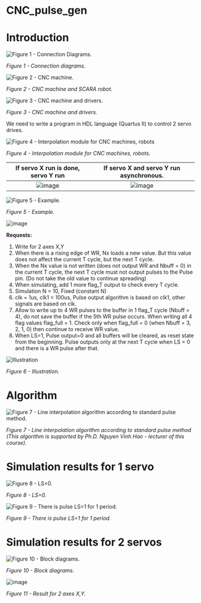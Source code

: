 ﻿# CNC_pulse_gen
# Introduction

![Figure 1 - Connection Diagrams.](https://github.com/Hoai-Baoo/CNC_pulse_gen/assets/93426264/7301d840-8e6f-4dcb-8b55-49f37969f4c9)

*Figure 1 - Connection diagrams.*

![Figure 2 - CNC machine.](https://github.com/Hoai-Baoo/CNC_pulse_gen/assets/93426264/64fe47f4-9c12-41bf-a5c4-7fa2734bddfc)

*Figure 2 - CNC machine and SCARA robot.*

![Figure 3 - CNC machine and drivers.](https://github.com/Hoai-Baoo/CNC_pulse_gen/assets/93426264/dd84696a-cda4-49bd-885a-9b5ce7481c4b)

*Figure 3 - CNC machine and drivers.*



We need to write a program in HDL language (Quartus II) to control 2 servo drives. 

![Figure 4 - Interpolation module for CNC machines, robots](https://github.com/Hoai-Baoo/CNC_pulse_gen/assets/93426264/726ad829-24b8-467e-87e1-b60dcb43a396)

*Figure 4 - Interpolation module for CNC machines, robots.*



| If servo X run is done,  servo Y run       | If servo X and servo Y run asynchronous.  |
|:----------:|:---------:|
| ![image](https://github.com/Hoai-Baoo/CNC_pulse_gen/assets/93426264/dede54b7-db6c-4d41-8d06-39d56c68393b) | ![image](https://github.com/Hoai-Baoo/CNC_pulse_gen/assets/93426264/6c8cf6f5-33be-461f-922b-ea7dffb0463f)        | 

![*Figure 5 - Example.*](https://github.com/Hoai-Baoo/CNC_pulse_gen/assets/93426264/35ac6950-1f2b-4073-aad5-cff40aedb906)

*Figure 5 - Example.*

![image](https://github.com/Hoai-Baoo/CNC_pulse_gen/assets/93426264/cf0c048f-8480-45ed-a680-ae923c9e6ae2)


**Requests:**
1. Write for 2 axes X,Y
2. When there is a rising edge of WR, Nx loads a new value. But this value does not affect the current T cycle, but the next T cycle.
3. When the Nx value is not written (does not output WR and Nbuff = 0) in the current T cycle, the next T cycle must not output pulses to the Pulse pin. (Do not take the old value to continue spreading)
4. When simulating, add 1 more flag_T output to check every T cycle.
5. Simulation N = 10, Fixed (constant N)
6. clk = 1us, clk1 = 100us, Pulse output algorithm is based on clk1, other signals are based on clk.
7. Allow to write up to 4 WR pulses to the buffer in 1 flag_T cycle (Nbuff = 4), do not save the buffer if the 5th WR pulse occurs. When writing all 4 flag values flag_full = 1. Check only when flag_full = 0 (when Nbuff = 3, 2, 1, 0) then continue to receive WR value.
8. When LS=1, Pulse output=0 and all buffers will be cleared, as reset state from the beginning. Pulse outputs only at the next T cycle when LS = 0 and there is a WR pulse after that.

![Illustration](https://github.com/Hoai-Baoo/CNC_pulse_gen/assets/93426264/9a7bb260-cd6c-4894-b2d8-4f973f7045f3)


*Figure 6 - Illustration.*

# Algorithm
![Figure 7 - Line interpolation algorithm according to standard pulse method.](https://github.com/Hoai-Baoo/CNC_pulse_gen/assets/93426264/7db444da-e394-49d7-917e-6904735fdb7b)

*Figure 7 - Line interpolation algorithm according to standard pulse method (This algorithm is supported by Ph.D. Nguyen Vinh Hao - lecturer of this course).*

# Simulation results for 1 servo

![Figure 8 - LS=0.](https://github.com/Hoai-Baoo/CNC_pulse_gen/assets/93426264/b40daeb4-b14d-4bce-bb6f-4d258a99db1f)

*Figure 8 - LS=0.*

![Figure 9 - There is pulse LS=1 for 1 period.](https://github.com/Hoai-Baoo/CNC_pulse_gen/assets/93426264/84b896eb-50a1-4bb4-99cd-c5873dd399a7)

*Figure 9 - There is pulse LS=1 for 1 period.*

# Simulation results for 2 servos

![Figure 10 - Block diagrams.](https://github.com/Hoai-Baoo/CNC_pulse_gen/assets/93426264/42c6b7d3-7dd4-4e0f-9a35-91c53e4e9c77)

*Figure 10 - Block diagrams.*

![image](https://github.com/Hoai-Baoo/CNC_pulse_gen/assets/93426264/648a97f4-904a-4779-87c4-9cd8c43623f7)

*Figure 11 - Result for 2 axes X,Y.*











